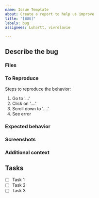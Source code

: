 ```yaml
---
name: Issue Template
about: Create a report to help us improve
title: "[BUG]"
labels: bug
assignees: Luhartt, vivrelavie

---
```


## Describe the bug
<!-- A clear and concise description of what the bug is. -->

### Files
<!-- A list of relevant files for this issue. This will help people navigate the project and offer some clues of where to start -->

### To Reproduce
Steps to reproduce the behavior:
1. Go to '...'
2. Click on '....'
3. Scroll down to '....'
4. See error

### Expected behavior
<!-- A clear and concise description of what you expected to happen -->

### Screenshots
<!-- If applicable, add screenshots to help explain your problem -->

### Additional context
<!-- Add any other context about the problem here. If it’s long, please paste to https://gist.github.com/ and insert the link here -->

## Tasks
<!-- Include specific tasks in the order they need to be done in. Include links to specific lines of code where the task should happen at -->
- [ ] Task 1
- [ ] Task 2
- [ ] Task 3
